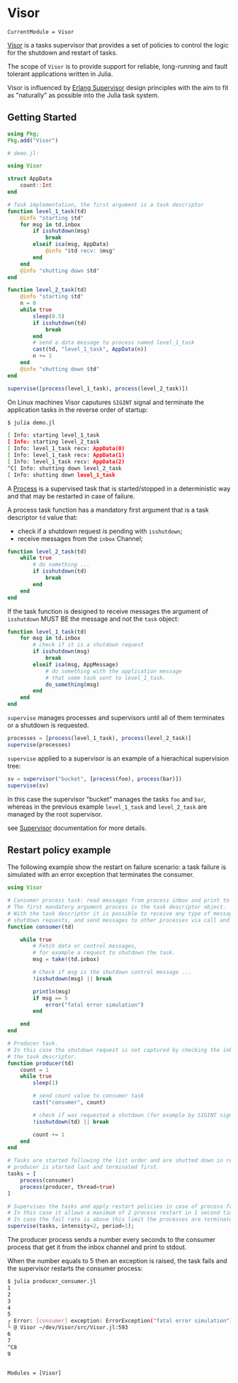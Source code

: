 # Visor

```@meta
CurrentModule = Visor
```

[Visor](https://github.com/cardo-org/Visor) is a tasks supervisor that provides
a set of policies to control the logic for the shutdown and restart of tasks.

The scope of `Visor` is to provide support for reliable, long-running and fault tolerant applications written in Julia.

Visor is influenced by [Erlang Supervisor](https://www.erlang.org/doc/design_principles/sup_princ.html#supervision-principles) design principles
with the aim to fit as "naturally" as possible into the Julia task system.

## Getting Started

```julia
using Pkg; 
Pkg.add("Visor")
```

```julia
# demo.jl:

using Visor

struct AppData
    count::Int
end

# Task implementation, the first argument is a task descriptor
function level_1_task(td)
    @info "starting $td"
    for msg in td.inbox
        if isshutdown(msg)
            break
        elseif isa(msg, AppData)
            @info "$td recv: $msg"
        end
    end
    @info "shutting down $td"
end

function level_2_task(td)
    @info "starting $td"
    n = 0
    while true
        sleep(0.5)
        if isshutdown(td)
            break
        end
        # send a data message to process named level_1_task
        cast(td, "level_1_task", AppData(n))
        n += 1
    end
    @info "shutting down $td"
end

supervise([process(level_1_task), process(level_2_task)])
```

On Linux machines Visor caputures `SIGINT` signal and terminate the application tasks in the reverse order of startup:

```sh
$ julia demo.jl

[ Info: starting level_1_task
[ Info: starting level_2_task
[ Info: level_1_task recv: AppData(0)
[ Info: level_1_task recv: AppData(1)
[ Info: level_1_task recv: AppData(2)
^C[ Info: shutting down level_2_task
[ Info: shutting down level_1_task

```

A [Process](@ref) is a supervised task that is started/stopped in a deterministic way and that may be restarted in case of failure.

A process task function has a mandatory first argument that is a task descriptor `td` value that:

* check if a shutdown request is pending with `isshutdown`;
* receive messages from the `inbox` Channel;

```julia
function level_2_task(td)
    while true
        # do something ...
        if isshutdown(td)
            break
        end
    end
end
```

If the task function is designed to receive messages the argument of `isshutdown` MUST BE the message and not the `task` object:

```julia
function level_1_task(td)
    for msg in td.inbox
        # check if it is a shutdown request 
        if isshutdown(msg)
            break
        elseif isa(msg, AppMessage)
            # do something with the application message
            # that some task sent to level_1_task.
            do_something(msg)
        end
    end
end
```

`supervise` manages processes and supervisors until all of them terminates or a shutdown is requested.

```julia
processes = [process(level_1_task), process(level_2_task)]
supervise(processes)
```

`supervise` applied to a supervisor is an example of a hierachical supervision tree:

```julia
sv = supervisor("bucket", [process(foo), process(bar)])
supervise(sv)
```

In this case the supervisor "bucket" manages the tasks `foo` and `bar`, whereas in the previous example
`level_1_task` and `level_2_task` are managed by the root supervisor.

see [Supervisor](@ref) documentation for more details.

## Restart policy example

The following example show the restart on failure scenario: a task failure is simulated with an error exception that terminates the consumer.

```julia
using Visor

# Consumer process task: read messages from process inbox and print to stdout.
# The first mandatory argument process is the task descriptor object.
# With the task descriptor it is possible to receive any type of messages, for example
# shutdown requests, and send messages to other processes via call and cast methods.
function consumer(td)

    while true
        # Fetch data or control messages, 
        # for example a request to shutdown the task.
        msg = take!(td.inbox)

        # Check if msg is the shutdown control message ...
        !isshutdown(msg) || break

        println(msg)
        if msg == 5
            error("fatal error simulation")
        end

    end
end

# Producer task.
# In this case the shutdown request is not captured by checking the inbox messages but checking
# the task descriptor.
function producer(td)
    count = 1
    while true
        sleep(1)

        # send count value to consumer task
        cast("consumer", count)

        # check if was requested a shutdown (for example by SIGINT signal)
        !isshutdown(td) || break

        count += 1
    end
end

# Tasks are started following the list order and are shutted down in reverse order:
# producer is started last and terminated first.
tasks = [
    process(consumer)
    process(producer, thread=true)
]

# Supervises the tasks and apply restart policies in case of process failure.
# In this case it allows a maximum of 2 process restart in 1 second time window.
# In case the fail rate is above this limit the processes are terminated and the supervisor returns.
supervise(tasks, intensity=2, period=1);
```

The producer process sends a number every seconds to the consumer process that get it from the inbox channel
and print to stdout.

When the number equals to 5 then an exception is raised, the task fails and the supervisor restarts the consumer process:

```sh
$ julia producer_consumer.jl 
1
2
3
4
5
┌ Error: [consumer] exception: ErrorException("fatal error simulation")
└ @ Visor ~/dev/Visor/src/Visor.jl:593
6
7
^C8
9
```

```@index
```

```@autodocs
Modules = [Visor]
```
